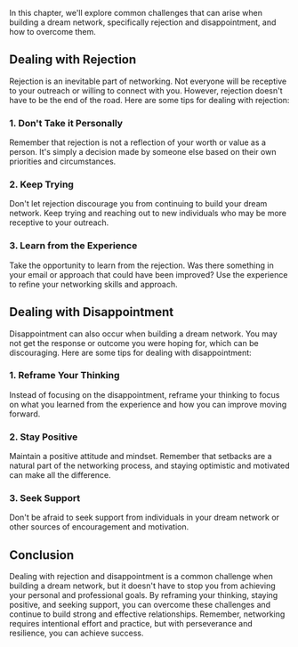
In this chapter, we'll explore common challenges that can arise when building a dream network, specifically rejection and disappointment, and how to overcome them.

Dealing with Rejection
----------------------

Rejection is an inevitable part of networking. Not everyone will be receptive to your outreach or willing to connect with you. However, rejection doesn't have to be the end of the road. Here are some tips for dealing with rejection:

### 1. Don't Take it Personally

Remember that rejection is not a reflection of your worth or value as a person. It's simply a decision made by someone else based on their own priorities and circumstances.

### 2. Keep Trying

Don't let rejection discourage you from continuing to build your dream network. Keep trying and reaching out to new individuals who may be more receptive to your outreach.

### 3. Learn from the Experience

Take the opportunity to learn from the rejection. Was there something in your email or approach that could have been improved? Use the experience to refine your networking skills and approach.

Dealing with Disappointment
---------------------------

Disappointment can also occur when building a dream network. You may not get the response or outcome you were hoping for, which can be discouraging. Here are some tips for dealing with disappointment:

### 1. Reframe Your Thinking

Instead of focusing on the disappointment, reframe your thinking to focus on what you learned from the experience and how you can improve moving forward.

### 2. Stay Positive

Maintain a positive attitude and mindset. Remember that setbacks are a natural part of the networking process, and staying optimistic and motivated can make all the difference.

### 3. Seek Support

Don't be afraid to seek support from individuals in your dream network or other sources of encouragement and motivation.

Conclusion
----------

Dealing with rejection and disappointment is a common challenge when building a dream network, but it doesn't have to stop you from achieving your personal and professional goals. By reframing your thinking, staying positive, and seeking support, you can overcome these challenges and continue to build strong and effective relationships. Remember, networking requires intentional effort and practice, but with perseverance and resilience, you can achieve success.
